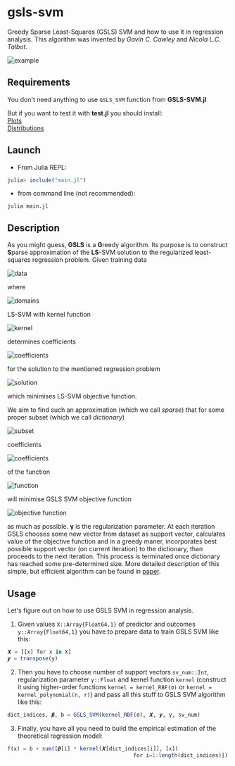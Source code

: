 # gsls-svm
Greedy Sparse Least-Squares (GSLS) SVM and how to use it in regression analysis. This algorithm was invented by *Gavin C. Cawley* and *Nicola L.C. Talbot*.

![example](https://user-images.githubusercontent.com/47058532/115428144-c4cbdf00-a20a-11eb-93d4-5cbf84adf1c4.png)

## Requirements
You don't need anything to use `GSLS_SVM` function from **GSLS-SVM.jl** 

But if you want to test it with **test.jl** you should install:\
[Plots](http://docs.juliaplots.org/latest/)\
[Distributions](https://juliastats.org/Distributions.jl/stable/)

## Launch
- From Julia REPL:
```julia
julia> include("main.jl")
```
- from command line (not recommended):
```
julia main.jl
```

## Description
As you might guess, **GSLS** is a **G**reedy algorithm. Its purpose is to construct **S**parse approximation of the **LS**-SVM solution to the regularized least-squares regression problem. Given training data

![data](https://user-images.githubusercontent.com/47058532/115442841-2b58f900-a21b-11eb-975a-4e98db4d6374.gif)

where

![domains](https://user-images.githubusercontent.com/47058532/115442988-58a5a700-a21b-11eb-9a1e-ce5c774a434d.gif)

LS-SVM with kernel function 

![kernel](https://user-images.githubusercontent.com/47058532/115442470-b7b6ec00-a21a-11eb-84ac-9fad31850567.gif)

determines coefficients 

![coefficients](https://user-images.githubusercontent.com/47058532/115443884-83442f80-a21c-11eb-8e48-f53a42c9283c.gif)

for the solution to the mentioned regression problem

![solution](https://user-images.githubusercontent.com/47058532/115445143-23e71f00-a21e-11eb-972a-00c8142eb772.gif)

which minimises LS-SVM objective function. 

We aim to find such an approximation (which we call *sparse*) that for some proper subset (which we call *dictionary*)

![subset](https://user-images.githubusercontent.com/47058532/115445901-2138f980-a21f-11eb-90eb-b5cb41f3360b.gif)

coefficients

![coefficients](https://user-images.githubusercontent.com/47058532/115470515-1ee69780-a23f-11eb-8e25-8e519ba3c444.gif)

of the function

![function](https://user-images.githubusercontent.com/47058532/115446101-62c9a480-a21f-11eb-8099-70da04328ae6.gif)

will minimise GSLS SVM objective function

![objective function](https://user-images.githubusercontent.com/47058532/115446737-4ed27280-a220-11eb-9b4d-352943cd1196.gif)

as much as possible. **γ** is the regularization parameter. At each iteration GSLS chooses some new vector from dataset as support vector, calculates value of the objective function and in a greedy maner, incorporates best possible support vector (on current iteration) to the dictionary, than proceeds to the next iteration. This process is terminated once dictionary has reached some pre-determined size. More detailed description of this simple, but efficient algorithm can be found in [paper](https://www.researchgate.net/publication/221078993_A_Greedy_Training_Algorithm_for_Sparse_Least-Squares_Support_Vector_Machines).

## Usage
Let's figure out on how to use GSLS SVM in regression analysis. 

1. Given values `X::Array{Float64,1}` of predictor and outcomes `y::Array{Float64,1}` you have to prepare data to train GSLS SVM like this:
```julia
𝑿 = [[x] for x in X]
𝒚 = transpose(y)
```
2. Then you have to choose number of support vectors `sv_num::Int`, regularization parameter `γ::Float` and kernel function `kernel` (construct it using higher-order functions `kernel = kernel_RBF(σ)` or `kernel = kernel_polynomial(n, r)`) and pass all this stuff to GSLS SVM algorithm like this:
```julia
dict_indices, 𝜷, b = GSLS_SVM(kernel_RBF(σ), 𝑿, 𝒚, γ, sv_num)
```
3. Finally, you have all you need to build the empirical estimation of the theoretical regression model:
```julia
f(x) = b + sum([𝜷[i] * kernel(𝑿[dict_indices[i]], [x])
                                        for i=1:length(dict_indices)])
```

